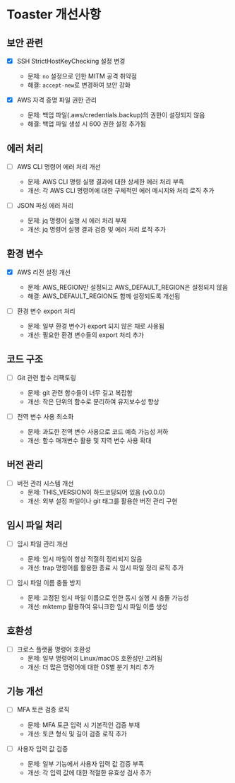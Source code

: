 # Toaster 개선사항

## 보안 관련

- [x] SSH StrictHostKeyChecking 설정 변경
  - 문제: `no` 설정으로 인한 MITM 공격 취약점
  - 해결: `accept-new`로 변경하여 보안 강화

- [x] AWS 자격 증명 파일 권한 관리
  - 문제: 백업 파일(.aws/credentials.backup)의 권한이 설정되지 않음
  - 해결: 백업 파일 생성 시 600 권한 설정 추가됨

## 에러 처리

- [ ] AWS CLI 명령어 에러 처리 개선
  - 문제: AWS CLI 명령 실행 결과에 대한 상세한 에러 처리 부족
  - 개선: 각 AWS CLI 명령어에 대한 구체적인 에러 메시지와 처리 로직 추가

- [ ] JSON 파싱 에러 처리
  - 문제: jq 명령어 실행 시 에러 처리 부재
  - 개선: jq 명령어 실행 결과 검증 및 에러 처리 로직 추가

## 환경 변수

- [x] AWS 리전 설정 개선
  - 문제: AWS_REGION만 설정되고 AWS_DEFAULT_REGION은 설정되지 않음
  - 해결: AWS_DEFAULT_REGION도 함께 설정되도록 개선됨

- [ ] 환경 변수 export 처리
  - 문제: 일부 환경 변수가 export 되지 않은 채로 사용됨
  - 개선: 필요한 환경 변수들의 export 처리 추가

## 코드 구조

- [ ] Git 관련 함수 리팩토링
  - 문제: git 관련 함수들이 너무 길고 복잡함
  - 개선: 작은 단위의 함수로 분리하여 유지보수성 향상

- [ ] 전역 변수 사용 최소화
  - 문제: 과도한 전역 변수 사용으로 코드 예측 가능성 저하
  - 개선: 함수 매개변수 활용 및 지역 변수 사용 확대

## 버전 관리

- [ ] 버전 관리 시스템 개선
  - 문제: THIS_VERSION이 하드코딩되어 있음 (v0.0.0)
  - 개선: 외부 설정 파일이나 git 태그를 활용한 버전 관리 구현

## 임시 파일 처리

- [ ] 임시 파일 관리 개선
  - 문제: 임시 파일이 항상 적절히 정리되지 않음
  - 개선: trap 명령어를 활용한 종료 시 임시 파일 정리 로직 추가

- [ ] 임시 파일 이름 충돌 방지
  - 문제: 고정된 임시 파일 이름으로 인한 동시 실행 시 충돌 가능성
  - 개선: mktemp 활용하여 유니크한 임시 파일 이름 생성

## 호환성

- [ ] 크로스 플랫폼 명령어 호환성
  - 문제: 일부 명령어의 Linux/macOS 호환성만 고려됨
  - 개선: 더 많은 명령어에 대한 OS별 분기 처리 추가

## 기능 개선

- [ ] MFA 토큰 검증 로직
  - 문제: MFA 토큰 입력 시 기본적인 검증 부재
  - 개선: 토큰 형식 및 길이 검증 로직 추가

- [ ] 사용자 입력 값 검증
  - 문제: 일부 기능에서 사용자 입력 값 검증 부족
  - 개선: 각 입력 값에 대한 적절한 유효성 검사 추가
